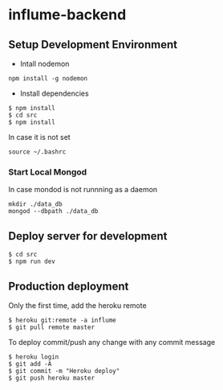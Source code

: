 # influme-backend

## Setup Development Environment

* Intall nodemon

```
npm install -g nodemon
```

* Install dependencies

```
$ npm install
$ cd src
$ npm install

```



In case it is not set

```
source ~/.bashrc
```

### Start Local Mongod

In case mondod is not runnning as a daemon

```
mkdir ./data_db
mongod --dbpath ./data_db

```
## Deploy server for development

```
$ cd src
$ npm run dev
```

## Production deployment

Only the first time, add the heroku remote
```
$ heroku git:remote -a influme
$ git pull remote master
```

To deploy commit/push any change with any commit message

```
$ heroku login
$ git add -A
$ git commit -m "Heroku deploy"
$ git push heroku master
```


